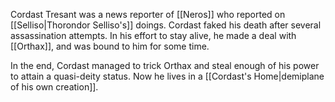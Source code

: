 Cordast Tresant was a news reporter of [[Neros]] who reported on [[Selliso|Thorondor Selliso's]] doings. Cordast faked his death after several assassination attempts. In his effort to stay alive, he made a deal with [[Orthax]], and was bound to him for some time. 

In the end, Cordast managed to trick Orthax and steal enough of his power to attain a quasi-deity status. Now he lives in a [[Cordast's Home|demiplane of his own creation]].